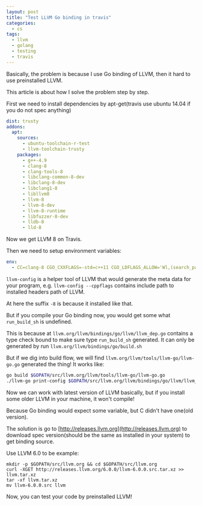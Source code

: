 ```yaml
---
layout: post
title: "Test LLVM Go binding in travis"
categories:
  - cs
tags:
  - llvm
  - golang
  - testing
  - travis
---
```


Basically, the problem is because I use Go binding of LLVM, then it hard to use preinstalled LLVM.

This article is about how I solve the problem step by step.

First we need to install dependencies by apt-get(travis use ubuntu 14.04 if you do not spec anything)

```yaml
dist: trusty
addons:
  apt:
    sources:
      - ubuntu-toolchain-r-test
      - llvm-toolchain-trusty
    packages:
      - g++-4.9
      - clang-8
      - clang-tools-8
      - libclang-common-8-dev
      - libclang-8-dev
      - libclang1-8
      - libllvm8
      - llvm-8
      - llvm-8-dev
      - llvm-8-runtime
      - libfuzzer-8-dev
      - lldb-8
      - lld-8
```

Now we get LLVM 8 on Travis.

Then we need to setup environment variables:

```yaml
env:
  - CC=clang-8 CGO_CXXFLAGS=-std=c++11 CGO_LDFLAGS_ALLOW='Wl,(search_paths_first|headerpad_max_install_names)' CGO_CPPFLAGS="`llvm-config-8 --cppflags`" CGO_LDFLAGS="`llvm-config-8 --ldflags --libs --system-libs all`"
```

`llvm-config` is a helper tool of LLVM that would generate the meta data for your program, e.g. `llvm-config --cppflags` contains include path to installed headers path of LLVM.

At here the suffix `-8` is because it installed like that.

But if you compile your Go binding now, you would get some what `run_build_sh` is undefined.

This is because at `llvm.org/llvm/bindings/go/llvm/llvm_dep.go` contains a type check bound to make sure type `run_build_sh` generated.
It can only be generated by run `llvm.org/llvm/bindings/go/build.sh`

But if we dig into build flow, we will find `llvm.org/llvm/tools/llvm-go/llvm-go.go` generated the thing!
It works like:

```bash
go build $GOPATH/src/llvm.org/llvm/tools/llvm-go/llvm-go.go
./llvm-go print-config $GOPATH/src/llvm.org/llvm/bindings/go/llvm/llvm_config.go
```

Now we can work with latest version of LLVM basically, but if you install some older LLVM in your machine, it won't compile!

Because Go binding would expect some variable, but C didn't have one(old version).

The solution is go to [http://releases.llvm.org](http://releases.llvm.org) to download spec version(should be the same as installed in your system) to get binding source.

Use LLVM 6.0 to be example:

```
mkdir -p $GOPATH/src/llvm.org && cd $GOPATH/src/llvm.org
curl -XGET http://releases.llvm.org/6.0.0/llvm-6.0.0.src.tar.xz >> llvm.tar.xz
tar -xf llvm.tar.xz
mv llvm-6.0.0.src llvm
```

Now, you can test your code by preinstalled LLVM!
